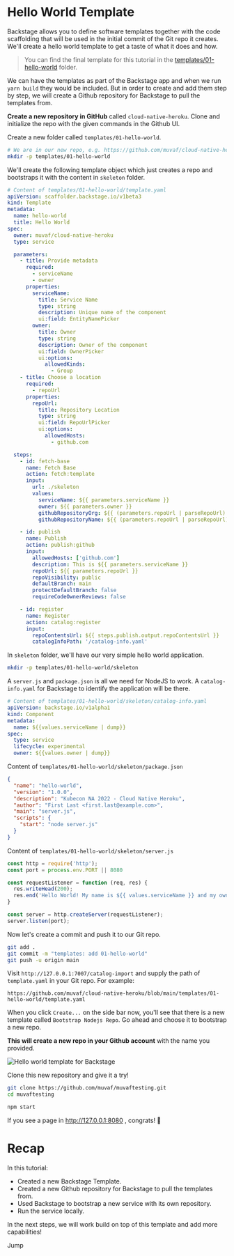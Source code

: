 # Hello World Template

Backstage allows you to define software templates together with the code
scaffolding that will be used in the initial commit of the Git repo it creates.
We'll create a hello world template to get a taste of what it does and how.

> You can find the final template for this tutorial in the
> [templates/01-hello-world](templates/01-hello-world) folder.

We can have the templates as part of the Backstage app and when we run `yarn
build` they would be included. But in order to create and add them step by step,
we will create a Github repository for Backstage to pull the templates from.

**Create a new repository in GitHub** called `cloud-native-heroku`. Clone and
initialize the repo with the given commands in the Github UI.

Create a new folder called `templates/01-hello-world`.
```bash
# We are in our new repo, e.g. https://github.com/muvaf/cloud-native-heroku
mkdir -p templates/01-hello-world
```

We'll create the following template object which just creates a repo and
bootstraps it with the content in `skeleton` folder.
```yaml
# Content of templates/01-hello-world/template.yaml
apiVersion: scaffolder.backstage.io/v1beta3
kind: Template
metadata:
  name: hello-world
  title: Hello World
spec:
  owner: muvaf/cloud-native-heroku
  type: service

  parameters:
    - title: Provide metadata
      required:
        - serviceName
        - owner
      properties:
        serviceName:
          title: Service Name
          type: string
          description: Unique name of the component
          ui:field: EntityNamePicker
        owner:
          title: Owner
          type: string
          description: Owner of the component
          ui:field: OwnerPicker
          ui:options:
            allowedKinds:
              - Group
    - title: Choose a location
      required:
        - repoUrl
      properties:
        repoUrl:
          title: Repository Location
          type: string
          ui:field: RepoUrlPicker
          ui:options:
            allowedHosts:
              - github.com

  steps:
    - id: fetch-base
      name: Fetch Base
      action: fetch:template
      input:
        url: ./skeleton
        values:
          serviceName: ${{ parameters.serviceName }}
          owner: ${{ parameters.owner }}
          githubRepositoryOrg: ${{ (parameters.repoUrl | parseRepoUrl).owner }}
          githubRepositoryName: ${{ (parameters.repoUrl | parseRepoUrl).repo }}

    - id: publish
      name: Publish
      action: publish:github
      input:
        allowedHosts: ['github.com']
        description: This is ${{ parameters.serviceName }}
        repoUrl: ${{ parameters.repoUrl }}
        repoVisibility: public
        defaultBranch: main
        protectDefaultBranch: false
        requireCodeOwnerReviews: false

    - id: register
      name: Register
      action: catalog:register
      input:
        repoContentsUrl: ${{ steps.publish.output.repoContentsUrl }}
        catalogInfoPath: '/catalog-info.yaml'
```

In `skeleton` folder, we'll have our very simple hello world application.
```bash
mkdir -p templates/01-hello-world/skeleton
```

A `server.js` and `package.json` is all we need for NodeJS to work. A 
`catalog-info.yaml` for Backstage to identify the application will be there.
```yaml
# Content of templates/01-hello-world/skeleton/catalog-info.yaml
apiVersion: backstage.io/v1alpha1
kind: Component
metadata:
  name: ${{values.serviceName | dump}}
spec:
  type: service
  lifecycle: experimental
  owner: ${{values.owner | dump}}
```
Content of `templates/01-hello-world/skeleton/package.json`
```json
{
  "name": "hello-world",
  "version": "1.0.0",
  "description": "Kubecon NA 2022 - Cloud Native Heroku",
  "author": "First Last <first.last@example.com>",
  "main": "server.js",
  "scripts": {
    "start": "node server.js"
  }
}
```
Content of `templates/01-hello-world/skeleton/server.js`
```javascript
const http = require('http');
const port = process.env.PORT || 8080

const requestListener = function (req, res) {
  res.writeHead(200);
  res.end('Hello World! My name is ${{ values.serviceName }} and my owner is ${{ values.owner }}');
}

const server = http.createServer(requestListener);
server.listen(port);
```

Now let's create a commit and push it to our Git repo.

```bash
git add .
git commit -m "templates: add 01-hello-world"
git push -u origin main
```

Visit `http://127.0.0.1:7007/catalog-import` and supply the path of
`template.yaml` in your Git repo. For example:
```
https://github.com/muvaf/cloud-native-heroku/blob/main/templates/01-hello-world/template.yaml
```

When you click `Create...` on the side bar now, you'll see that there is a new
template called `Bootstrap Nodejs Repo`. Go ahead and choose it to bootstrap a
new repo.

**This will create a new repo in your Github account** with the name you provided.

![Hello world template for Backstage](assets/only-github-instance-created.png)

Clone this new repository and give it a try!
```bash
git clone https://github.com/muvaf/muvaftesting.git
cd muvaftesting
```
```bash
npm start
```

If you see a page in http://127.0.0.1:8080 , congrats! 🎉

# Recap

In this tutorial:
* Created a new Backstage Template.
* Created a new Github repository for Backstage to pull the templates from.
* Used Backstage to bootstrap a new service with its own repository.
* Run the service locally.

In the next steps, we will work build on top of this template and add more
capabilities!

Jump